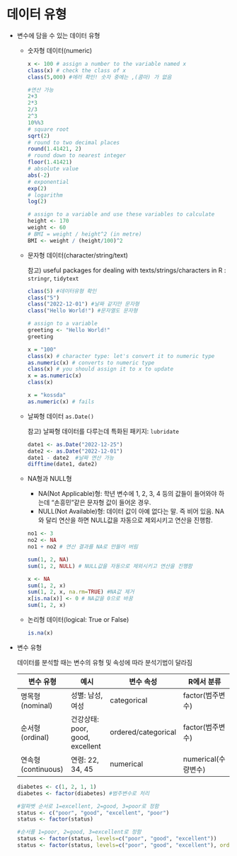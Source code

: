 # 데이터 유형

- 변수에 담을 수 있는 데이터 유형
    - 숫자형 데이터(numeric)
        
        ```r
        x <- 100 # assign a number to the variable named x 
        class(x) # check the class of x 
        class(5,000) #에러 확인! 숫자 중에는 ,(콤마) 가 없음
        
        #연산 가능
        2+3 
        2*3
        2/3
        2^3
        10%%3
        # square root
        sqrt(2)
        # round to two decimal places 
        round(1.41421, 2) 
        # round down to nearest integer
        floor(1.41421)
        # absolute value
        abs(-2) 
        # exponential 
        exp(2) 
        # logarithm
        log(2)  
        
        # assign to a variable and use these variables to calculate
        height <- 170
        weight <- 60 
        # BMI = weight / height^2 (in metre) 
        BMI <- weight / (height/100)^2
        
        ```
        
    - 문자형 데이터(character/string/text)
        
        참고) useful packages for dealing with texts/strings/characters in R : `stringr`, `tidytext`
        
        ```r
        class(5) #데이터유형 확인
        class("5")
        class("2022-12-01") #날짜 같지만 문자형
        class("Hello World!") #문자열도 문자형
        
        # assign to a variable 
        greeting <- "Hello World!" 
        greeting 
        
        x = "100" 
        class(x) # character type: let's convert it to numeric type
        as.numeric(x) # converts to numeric type 
        class(x) # you should assign it to x to update
        x = as.numeric(x)
        class(x) 
        
        x = "kossda" 
        as.numeric(x) # fails
        ```
        
    - 날짜형 데이터 `as.Date()`
        
        참고) 날짜형 데이터를 다루는데 특화된 패키지: `lubridate`
        
        ```r
        date1 <- as.Date("2022-12-25")
        date2 <- as.Date("2022-12-01")
        date1 - date2  #날짜 연산 가능
        difftime(date1, date2)
        ```
        
    - NA형과 NULL형
        - NA(Not Applicable)형: 학년 변수에 1, 2, 3, 4 등의 값들이 들어와야 하는데 “손흥민”같은 문자형 값이 들어온 경우.
        - NULL(Not Available)형: 데이터 값이 아예 없다는 말. 즉 비어 있음. NA와 달리 연산을 하면 NULL값을 자동으로 제외시키고 연산을 진행함.
        
        ```r
        no1 <- 3
        no2 <- NA
        no1 + no2 # 연산 결과를 NA로 만들어 버림
        
        sum(1, 2, NA)
        sum(1, 2, NULL) # NULL값을 자동으로 제외시키고 연산을 진행함
        
        x <- NA
        sum(1, 2, x)
        sum(1, 2, x, na.rm=TRUE) #NA값 제거
        x[is.na(x)] <- 0 # NA값을 0으로 바꿈
        sum(1, 2, x)
        ```
        
    - 논리형 데이터(logical: True or False)
        
        ```r
        is.na(x)  
        ```

- 변수 유형
    
    데이터를 분석할 때는 변수의 유형 및 속성에 따라 분석기법이 달라짐
    
    | 변수 유형 | 예시 | 변수 속성 | R에서 분류 |
    | --- | --- | --- | --- |
    | 명목형(nominal) | 성별: 남성, 여성 | categorical | factor(범주변수) |
    | 순서형(ordinal) | 건강상태: poor, good, excellent | ordered/categorical | factor(범주변수) |
    | 연속형(continuous) | 연령: 22, 34, 45 | numerical | numerical(수량변수) |
    
    ```r
    diabetes <- c(1, 2, 1, 1)
    diabetes <- factor(diabetes) #범주변수로 처리
    
    #알파벳 순서로 1=excellent, 2=good, 3=poor로 정함
    status <- c("poor", "good", "excellent", "poor")
    status <- factor(status)  
    
    #순서를 1=poor, 2=good, 3=excellent로 정함
    status <- factor(status, levels=c("poor", "good", "excellent"))
    status <- factor(status, levels=c("poor", "good", "excellent"), order=TRUE)
    ```
